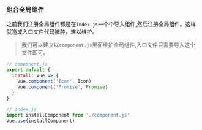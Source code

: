 ### 组合全局组件

之前我们注册全局组件都是在`index.js`一个个导入组件,然后注册全局组件。这样就造成入口文件代码臃肿，难以维护。

> 我们可以建立以`component.js`里面维护全局组件,入口文件只需要导入这个文件即可。

```javascript
// component.js
export default {
  install: Vue => {
    Vue.component('Icon', Icon)
    Vue.component('Promise', Promise)
  }
}

// index.js
import installComponent from './component.js'
Vue.use(installComponent)
```
